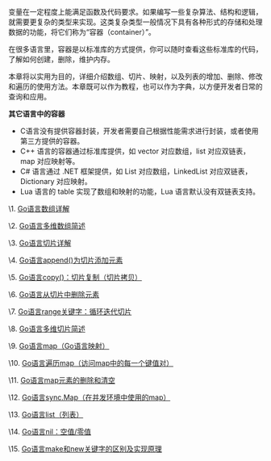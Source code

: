 变量在一定程度上能满足函数及代码要求。如果编写一些复杂算法、结构和逻辑，就需要更复杂的类型来实现。这类复杂类型一般情况下具有各种形式的存储和处理数据的功能，将它们称为“容器（container）”。

在很多语言里，容器是以标准库的方式提供，你可以随时查看这些标准库的代码，了解如何创建，删除，维护内存。

本章将以实用为目的，详细介绍数组、切片、映射，以及列表的增加、删除、修改和遍历的使用方法。本章既可以作为教程，也可以作为字典，以方便开发者日常的查询和应用。

**其它语言中的容器**

- C语言没有提供容器封装，开发者需要自己根据性能需求进行封装，或者使用第三方提供的容器。
- C++ 语言的容器通过标准库提供，如 vector 对应数组，list 对应双链表，map 对应映射等。
- C# 语言通过 .NET 框架提供，如 List 对应数组，LinkedList 对应双链表，Dictionary 对应映射。
- Lua 语言的 table 实现了数组和映射的功能，Lua 语言默认没有双链表支持。

\1. [Go语言数组详解](http://c.biancheng.net/view/26.html)

\2. [Go语言多维数组简述](http://c.biancheng.net/view/4117.html)

\3. [Go语言切片详解](http://c.biancheng.net/view/27.html)

\4. [Go语言append()为切片添加元素](http://c.biancheng.net/view/28.html)

\5. [Go语言copy()：切片复制（切片拷贝）](http://c.biancheng.net/view/29.html)

\6. [Go语言从切片中删除元素](http://c.biancheng.net/view/30.html)

\7. [Go语言range关键字：循环迭代切片](http://c.biancheng.net/view/4118.html)

\8. [Go语言多维切片简述](http://c.biancheng.net/view/4119.html)

\9. [Go语言map（Go语言映射）](http://c.biancheng.net/view/31.html)

\10. [Go语言遍历map（访问map中的每一个键值对）](http://c.biancheng.net/view/32.html)

\11. [Go语言map元素的删除和清空](http://c.biancheng.net/view/33.html)

\12. [Go语言sync.Map（在并发环境中使用的map）](http://c.biancheng.net/view/34.html)

\13. [Go语言list（列表）](http://c.biancheng.net/view/35.html)

\14. [Go语言nil：空值/零值](http://c.biancheng.net/view/4776.html)

\15. [Go语言make和new关键字的区别及实现原理](http://c.biancheng.net/view/5722.html)